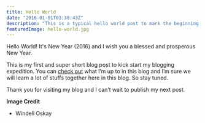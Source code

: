 ```yaml
---
title: Hello World
date: "2016-01-01T03:30:43Z"
description: "This is a typical hello world post to mark the beginning of my blogging journey."
featuredImage: hello-world.jpg
---
```


Hello World! It's New Year (2016) and I wish you a blessed and prosperous New Year.

This is my first and super short blog post to kick start my blogging expedition. You can [check 
out](/about) what I’m up to in this blog and I’m sure we will learn a lot of stuffs together here in this blog. So stay tuned.

Thank you for visiting my blog and I can’t wait to publish my next post.

**Image Credit**
- Windell Oskay
